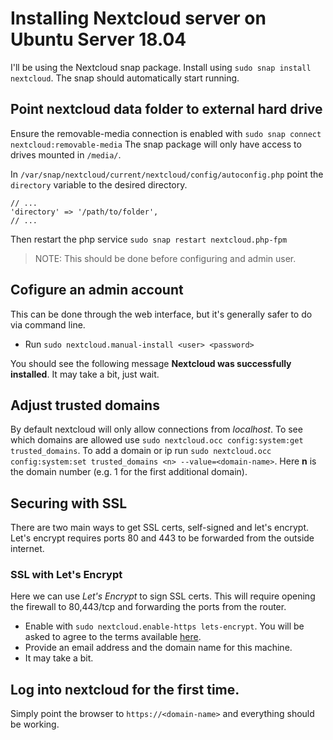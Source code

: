 # Installing Nextcloud server on Ubuntu Server 18.04

I'll be using the Nextcloud snap package.
Install using `sudo snap install nextcloud`.
The snap should automatically start running.

## Point nextcloud data folder to external hard drive

Ensure the removable-media connection is enabled with `sudo snap connect nextcloud:removable-media`
The snap package will only have access to drives mounted in `/media/`.

In `/var/snap/nextcloud/current/nextcloud/config/autoconfig.php` point the `directory` variable to the desired directory.

```
// ...
'directory' => '/path/to/folder',
// ...
```

Then restart the php service `sudo snap restart nextcloud.php-fpm`

> NOTE: This should be done before configuring and admin user.

## Cofigure an admin account

This can be done through the web interface, but it's generally safer to do via command line.

* Run `sudo nextcloud.manual-install <user> <password>`

You should see the following message **Nextcloud was successfully installed**.
It may take a bit, just wait.

## Adjust trusted domains

By default nextcloud will only allow connections from *localhost*.
To see which domains are allowed use `sudo nextcloud.occ config:system:get trusted_domains`.
To add a domain or ip run `sudo nextcloud.occ config:system:set trusted_domains <n> --value=<domain-name>`.
Here **n** is the domain number (e.g. 1 for the first additional domain).

## Securing with SSL

There are two main ways to get SSL certs, self-signed and let's encrypt.
Let's encrypt requires ports 80 and 443 to be forwarded from the outside internet.

### SSL with Let's Encrypt
Here we can use *Let's Encrypt* to sign SSL certs.
This will require opening the firewall to 80,443/tcp and forwarding the ports from the router.

* Enable with `sudo nextcloud.enable-https lets-encrypt`. You will be asked to agree to the terms available [here](https://letsencrypt.org/repository/).
* Provide an email address and the domain name for this machine.
* It may take a bit.

## Log into nextcloud for the first time.

Simply point the browser to `https://<domain-name>` and everything should be working.

